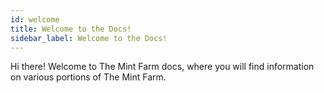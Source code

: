 ```yaml
---
id: welcome
title: Welcome to the Docs!
sidebar_label: Welcome to the Docs!
---
```


Hi there! Welcome to The Mint Farm docs, where you will find information on various portions of The Mint Farm.